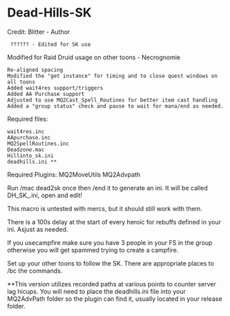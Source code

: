 Dead-Hills-SK
=============
Credit:
	Blitter - Author
	
	 ??????	- Edited for SK use


 Modified for Raid Druid usage on other toons - Necrognomie
 
 	Re-aligned spacing
	Modified the "get instance" for timing and to close quest windows on all toons
	Added wait4res support/triggers
	Added AA Purchase support
	Adjusted to use MQ2Cast_Spell_Routines for better item cast handling
	Added a "group status" check and pause to wait for mana/end as needed.

	
 Required files:
 
	wait4res.inc
	AApurchase.inc
	MQ2SpellRoutines.inc
	Deadzone.mac
	Hillinto_sk.ini
	deadhills.ini **

 Required Plugins:
	MQ2MoveUtils
	MQ2Advpath


 Run /mac dead2sk once then /end it to generate an ini. It will be called DH_SK_<toon name>.ini, open and edit!

 

 This macro is untested with mercs, but it should still work with them.

 There is a 100s delay at the start of every heroic for rebuffs defined in your ini.  Asjust as needed.

 If you usecampfire make sure you have 3 people in your FS in the group otherwise you will get spammed trying to create a campfire.

 Set up your other toons to follow the SK. There are appropriate places to /bc the commands.

 **This version utilizes recorded paths at various points to counter server lag hicups. You will need to place the deadhills.ini file into your MQ2AdvPath folder so the plugin can find it, usually located in your release folder. 
